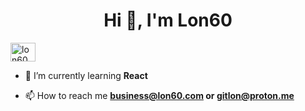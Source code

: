 

<h1 align="center">Hi 👋, I'm Lon60</h1>
<a href="https://www.youtube.com/@Lon60" target="blank"><img align="center" src="https://raw.githubusercontent.com/rahuldkjain/github-profile-readme-generator/master/src/images/icons/Social/youtube.svg" alt="lon60" height="30" width="40" /></a>

- 🌱 I’m currently learning **React**

- 📫 How to reach me **business@lon60.com or gitlon@proton.me**
